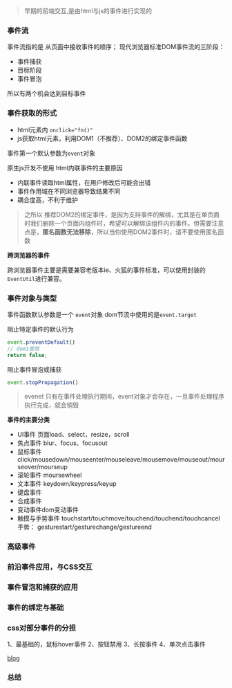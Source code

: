  > 早期的前端交互,是由html与js的事件进行实现的

 ### 事件流

事件流指的是 从页面中接收事件的顺序；
现代浏览器标准DOM事件流的三阶段：

- 事件捕获
- 目标阶段
- 事件冒泡

所以有两个机会达到目标事件

### 事件获取的形式

- html元素内 `onclick="fn()"`
- js获取html元素，利用DOM1（不推荐）、DOM2的绑定事件函数

事件第一个默认参数为`event`对象

原生js开发不使用 html内联事件的主要原因
- 内联事件读取html属性，在用户修改后可能会出错
- 事件作用域在不同浏览器导致结果不同
- 耦合度高，不利于维护

> 之所以 推荐DOM2的绑定事件，是因为支持事件的解绑，尤其是在单页面时我们删除一个页面内组件时，希望可以解绑该组件内的事件。但需要注意点是，**匿名函数无法移除**，所以当你使用DOM2事件时，请不要使用匿名函数

**跨浏览器的事件**

跨浏览器事件主要是需要兼容老版本ie、火狐的事件标准，可以使用封装的`EventUtil`进行兼容。

 ### 事件对象与类型
事件函数默认参数是一个 `event`对象
dom节流中使用的是`event.target`


阻止特定事件的默认行为
```js
event.preventDefault()
// dom1使用
return false;
```
阻止事件冒泡或捕获
```js
event.stopPropagation()
```

> evenet 只有在事件处理执行期间，event对象才会存在，一旦事件处理程序执行完成，就会销毁

**事件的主要分类**

- UI事件  页面load、select，resize，scroll
- 焦点事件 blur、focus、focusout
- 鼠标事件 click/mousedown/mouseenter/mouseleave/mousemove/mouseout/mourseover/mourseup
- 滚轮事件 moursewheel
- 文本事件 keydown/keypress/keyup
- 键盘事件
- 合成事件 
- 变动事件dom变动事件
- 触摸与手势事件 touchstart/touchmove/touchend/touchend/touchcancel
手势： gesturestart/gesturechange/gestureend


 ### 高级事件


 ### 前沿事件应用，与CSS交互

### 事件冒泡和捕获的应用

### 事件的绑定与基础

### css对部分事件的分担

1、最基础的，鼠标hover事件
2、按钮禁用
3、长按事件
4、单次点击事件

[blog](https://segmentfault.com/a/1190000019342789)

 ### 总结
